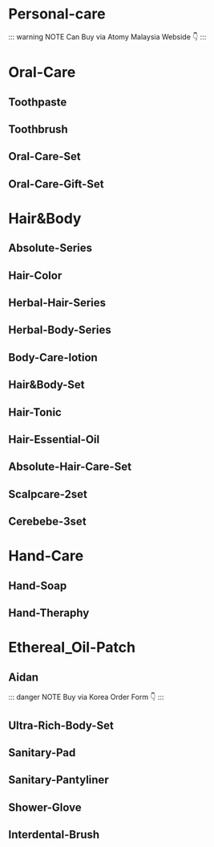 # Personal-care

::: warning NOTE
Can Buy via Atomy Malaysia Webside 👇
:::

# Oral-Care

## Toothpaste
## Toothbrush
## Oral-Care-Set
## Oral-Care-Gift-Set

# Hair&Body

## Absolute-Series
## Hair-Color
## Herbal-Hair-Series
## Herbal-Body-Series
## Body-Care-lotion
## Hair&Body-Set
## Hair-Tonic
## Hair-Essential-Oil
## Absolute-Hair-Care-Set
## Scalpcare-2set
## Cerebebe-3set

# Hand-Care

## Hand-Soap
## Hand-Theraphy

# Ethereal_Oil-Patch

## Aidan

::: danger NOTE
Buy via Korea Order Form 👇
:::

## Ultra-Rich-Body-Set
## Sanitary-Pad
## Sanitary-Pantyliner
## Shower-Glove
## Interdental-Brush




